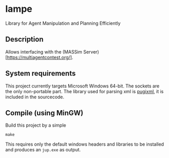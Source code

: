 # lampe
Library for Agent Manipulation and Planning Efficiently

## Description
Allows interfacing with the (MASSim Server)[https://multiagentcontest.org/].

## System requirements
This project currently targets Microsoft Windows 64-bit. The sockets are the only non-portable part.
The library used for parsing xml is [pugixml](http://pugixml.org/), it is included in the sourcecode.

## Compile (using MinGW)
Build this project by a simple
  
    make

This requires only the default windows headers and libraries to be installed and produces an `jup.exe` as output.

